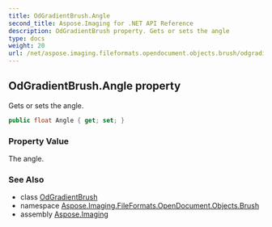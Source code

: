 ```yaml
---
title: OdGradientBrush.Angle
second_title: Aspose.Imaging for .NET API Reference
description: OdGradientBrush property. Gets or sets the angle
type: docs
weight: 20
url: /net/aspose.imaging.fileformats.opendocument.objects.brush/odgradientbrush/angle/
---
```

## OdGradientBrush.Angle property

Gets or sets the angle.

```csharp
public float Angle { get; set; }
```

### Property Value

The angle.

### See Also

* class [OdGradientBrush](../)
* namespace [Aspose.Imaging.FileFormats.OpenDocument.Objects.Brush](../../odgradientbrush/)
* assembly [Aspose.Imaging](../../../)


